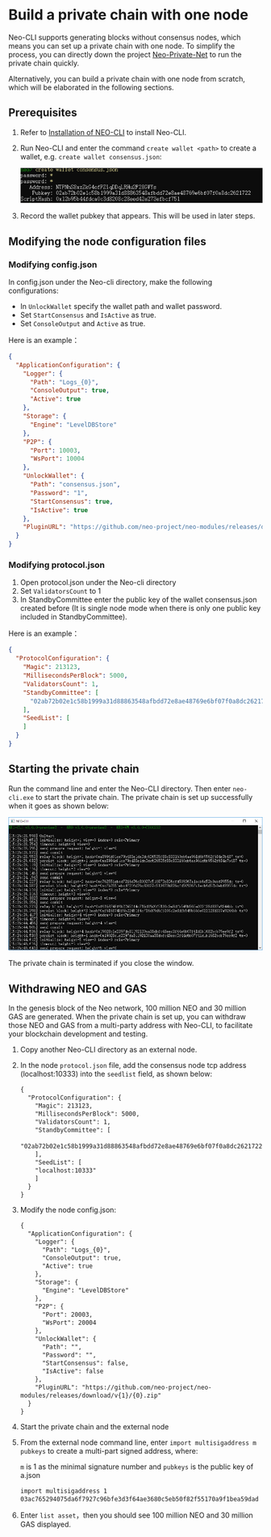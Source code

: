 # Build a private chain with one node

Neo-CLI supports generating blocks without consensus nodes, which means you can set up a private chain with one node. To simplify the process, you can directly down the project [Neo-Private-Net](https://github.com/chenzhitong/NEO-Private-Net) to run the private chain quickly.  

Alternatively, you can build a private chain with one node from scratch, which will be elaborated in the following sections.

## Prerequisites

1. Refer to [Installation of NEO-CLI](../../node/cli/setup.md) to install Neo-CLI.

2. Run Neo-CLI and enter the command `create wallet <path>` to create a wallet, e.g. `create wallet consensus.json`:

   ![](../../../zh-cn/network/assets/create-wallet.png)

3. Record the wallet pubkey that appears. This will be used in later steps.

## Modifying the node configuration files

### Modifying config.json

In config.json under the Neo-cli directory, make the following configurations:

- In `UnlockWallet` specify the wallet path and wallet password.
- Set  `StartConsensus` and `IsActive` as true.
- Set  `ConsoleOutput` and `Active` as true.

Here is an example：

```json
{
  "ApplicationConfiguration": {
    "Logger": {
      "Path": "Logs_{0}",
      "ConsoleOutput": true,
      "Active": true
    },
    "Storage": {
      "Engine": "LevelDBStore"
    },
    "P2P": {
      "Port": 10003,
      "WsPort": 10004
    },
    "UnlockWallet": {
      "Path": "consensus.json",
      "Password": "1",
      "StartConsensus": true,
      "IsActive": true
    },
    "PluginURL": "https://github.com/neo-project/neo-modules/releases/download/v{1}/{0}.zip"
  }
}
```

### Modifying protocol.json

1. Open protocol.json under the Neo-cli directory
2. Set `ValidatorsCount` to 1
3. In StandbyCommittee enter the public key of the wallet consensus.json created before (It is single node mode when there is only one public key included in StandbyCommittee).

Here is an example：

```json
{
  "ProtocolConfiguration": {
    "Magic": 213123,
    "MillisecondsPerBlock": 5000,
    "ValidatorsCount": 1,
    "StandbyCommittee": [
      "02ab72b02e1c58b1999a31d88863548afbdd72e8ae48769e6bf07f0a8dc2621722"
    ],
    "SeedList": [
    ]
  }
}
```

## Starting the private chain

Run the command line and enter the Neo-CLI directory. Then enter  `neo-cli.exe` to start the private chain. The private chain is set up successfully when it goes as shown below:

![](../assets/solo.png)

The private chain is terminated if you close the window.

## Withdrawing NEO and GAS

In the genesis block of the Neo network, 100 million NEO and 30 million GAS are generated. When the private chain is set up, you can withdraw those NEO and GAS from a multi-party address with Neo-CLI, to facilitate your blockchain development and testing.

1. Copy another Neo-CLI directory as an external node.

2. In the node `protocol.json` file, add the consensus node tcp address (localhost:10333) into the `seedlist` field, as shown below:

   ```
   {
     "ProtocolConfiguration": {
       "Magic": 213123,
       "MillisecondsPerBlock": 5000,
       "ValidatorsCount": 1,
       "StandbyCommittee": [
         "02ab72b02e1c58b1999a31d88863548afbdd72e8ae48769e6bf07f0a8dc2621722"
       ],
       "SeedList": [
       "localhost:10333"
       ]
     }
   }
   ```

3. Modify the node config.json:

   ```
   {
     "ApplicationConfiguration": {
       "Logger": {
         "Path": "Logs_{0}",
         "ConsoleOutput": true,
         "Active": true
       },
       "Storage": {
         "Engine": "LevelDBStore"
       },
       "P2P": {
         "Port": 20003,
         "WsPort": 20004
       },
       "UnlockWallet": {
         "Path": "",
         "Password": "",
         "StartConsensus": false,
         "IsActive": false
       },
       "PluginURL": "https://github.com/neo-project/neo-modules/releases/download/v{1}/{0}.zip"
     }
   }
   ```

4. Start the private chain and the external node

5. From the external node command line, enter `import multisigaddress m pubkeys` to create a multi-part signed address, where:

   `m` is 1 as the minimal signature number and `pubkeys` is the public key of a.json

   ```
   import multisigaddress 1 03ac765294075da6f7927c96bfe3d3f64ae3680c5eb50f82f55170a9f1bea59dad
   ```

6. Enter `list asset`，then you should see 100 million NEO and 30 million GAS displayed.

